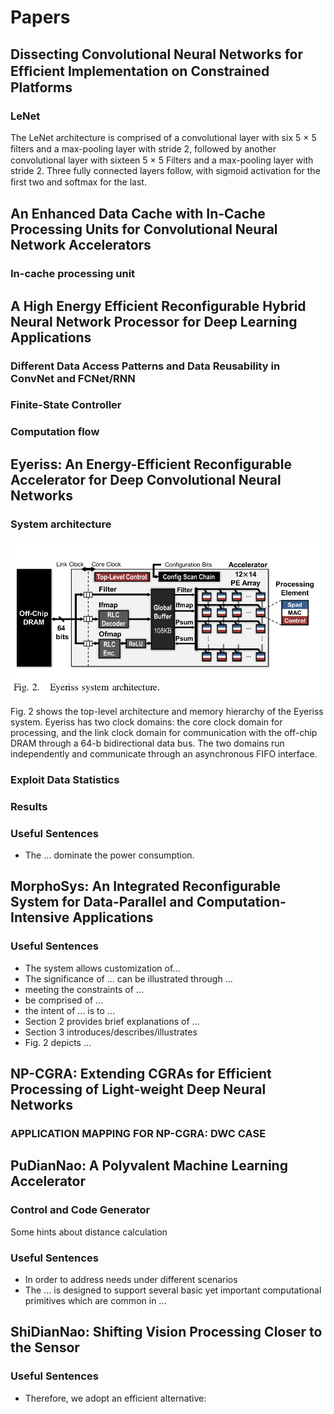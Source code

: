 # Papers

## Dissecting Convolutional Neural Networks for Efﬁcient Implementation on Constrained Platforms

### LeNet

The LeNet architecture is comprised of a convolutional layer
with six 5 × 5 ﬁlters and a max-pooling layer with stride 2, followed by another convolutional layer with sixteen 5 × 5 Filters and a max-pooling layer with stride 2. Three fully connected layers follow, with sigmoid activation for the ﬁrst two and softmax for the last.

## An Enhanced Data Cache with In-Cache Processing Units for Convolutional Neural Network Accelerators

### In-cache processing unit

## A High Energy Efficient Reconfigurable Hybrid Neural Network Processor for Deep Learning Applications

### Different Data Access Patterns and Data Reusability in ConvNet and FCNet/RNN

### Finite-State Controller

### Computation flow

## Eyeriss: An Energy-Efficient Reconfigurable Accelerator for Deep Convolutional Neural Networks

### System architecture

![eyeriss](Eyeriss_system_architecture.png)

Fig. 2 shows the top-level architecture and memory hierarchy of the Eyeriss system. Eyeriss has two clock domains: the core clock domain for processing, and the link clock domain for communication with the off-chip DRAM through a 64-b bidirectional data bus. The two domains run independently and communicate through an asynchronous FIFO interface.

### Exploit Data Statistics

### Results

### Useful Sentences

* The ... dominate the power consumption.

## MorphoSys: An Integrated Reconfigurable System for Data-Parallel and Computation-Intensive Applications

### Useful Sentences

* The system allows customization of...
* The significance of ... can be illustrated through ...
* meeting the constraints of ...
* be comprised of ...
* the intent of ... is to ...
* Section 2 provides brief explanations of ...
* Section 3 introduces/describes/illustrates
* Fig. 2 depicts ...

## NP-CGRA: Extending CGRAs for Efficient Processing of Light-weight Deep Neural Networks

### APPLICATION MAPPING FOR NP-CGRA: DWC CASE

## PuDianNao: A Polyvalent Machine Learning Accelerator

### Control and Code Generator
Some hints about distance calculation

### Useful Sentences

* In order to address needs under different scenarios
* The ... is designed to support several basic yet important computational primitives which are common in ...

## ShiDianNao: Shifting Vision Processing Closer to the Sensor

### Useful Sentences

* Therefore, we adopt an efficient alternative:
